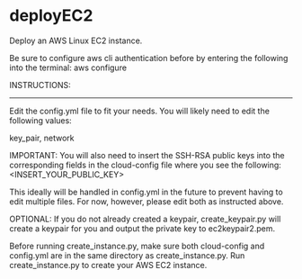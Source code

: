 # deployEC2
Deploy an AWS Linux EC2 instance.

Be sure to configure aws cli authentication before by entering the following into the terminal:
aws configure

INSTRUCTIONS:
_______________________________________________________________________________________
Edit the config.yml file to fit your needs. You will likely need to edit the following values:

key_pair,
network

IMPORTANT:
You will also need to insert the SSH-RSA public keys into the corresponding fields in the cloud-config file where you see the following:
<INSERT_YOUR_PUBLIC_KEY>

This ideally will be handled in config.yml in the future to prevent having to edit multiple files. For now, however, please edit both as instructed above.

OPTIONAL: If you do not already created a keypair, create_keypair.py will create a keypair for you and output the private key to ec2keypair2.pem.

Before running create_instance.py, make sure both cloud-config and config.yml are in the same directory as create_instance.py. 
Run create_instance.py to create your AWS EC2 instance.
